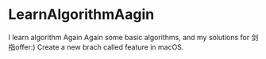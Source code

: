 # LearnAlgorithmAagin
I learn algorithm Again Again
some basic algorithms, and my solutions for 剑指offer:)
Create a new brach called feature in macOS.
